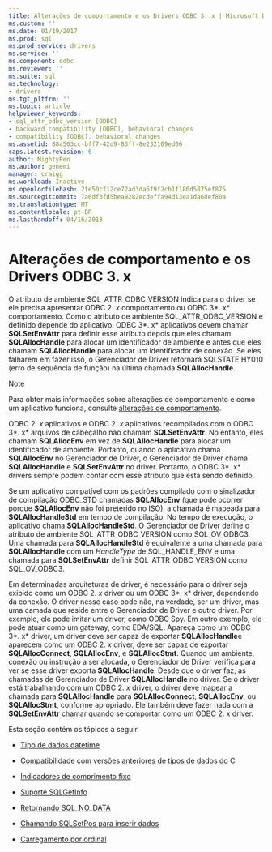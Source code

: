 ```yaml
---
title: Alterações de comportamento e os Drivers ODBC 3. x | Microsoft Docs
ms.custom: ''
ms.date: 01/19/2017
ms.prod: sql
ms.prod_service: drivers
ms.service: ''
ms.component: odbc
ms.reviewer: ''
ms.suite: sql
ms.technology:
- drivers
ms.tgt_pltfrm: ''
ms.topic: article
helpviewer_keywords:
- sql_attr_odbc_version [ODBC]
- backward compatibility [ODBC], behavioral changes
- compatibility [ODBC], behavioral changes
ms.assetid: 88a503cc-bff7-42d9-83ff-8e232109ed06
caps.latest.revision: 6
author: MightyPen
ms.author: genemi
manager: craigg
ms.workload: Inactive
ms.openlocfilehash: 2fe50cf12ce72ad3da5f9f2cb1f180d5875ef875
ms.sourcegitcommit: 7a6df3fd5bea9282ecdeffa94d13ea1da6def80a
ms.translationtype: MT
ms.contentlocale: pt-BR
ms.lasthandoff: 04/16/2018
---
```

# <a name="behavioral-changes-and-odbc-3x-drivers"></a>Alterações de comportamento e os Drivers ODBC 3. x
O atributo de ambiente SQL_ATTR_ODBC_VERSION indica para o driver se ele precisa apresentar ODBC 2. *x* comportamento ou ODBC 3*. x* comportamento. Como o atributo de ambiente SQL_ATTR_ODBC_VERSION é definido depende do aplicativo. ODBC 3*. x* aplicativos devem chamar **SQLSetEnvAttr** para definir esse atributo depois que eles chamam **SQLAllocHandle** para alocar um identificador de ambiente e antes que eles chamam  **SQLAllocHandle** para alocar um identificador de conexão. Se eles falharem em fazer isso, o Gerenciador de Driver retornará SQLSTATE HY010 (erro de sequência de função) na última chamada **SQLAllocHandle**.  
  
> [!NOTE]  
>  Para obter mais informações sobre alterações de comportamento e como um aplicativo funciona, consulte [alterações de comportamento](../../../odbc/reference/develop-app/behavioral-changes.md).  
  
 ODBC 2. *x* aplicativos e ODBC 2. *x* aplicativos recompilados com o ODBC 3*. x* arquivos de cabeçalho não chamam **SQLSetEnvAttr**. No entanto, eles chamam **SQLAllocEnv** em vez de **SQLAllocHandle** para alocar um identificador de ambiente. Portanto, quando o aplicativo chama **SQLAllocEnv** no Gerenciador de Driver, o Gerenciador de Driver chama **SQLAllocHandle** e **SQLSetEnvAttr** no driver. Portanto, o ODBC 3*. x* drivers sempre podem contar com esse atributo que está sendo definido.  
  
 Se um aplicativo compatível com os padrões compilado com o sinalizador de compilação ODBC_STD chamadas **SQLAllocEnv** (que pode ocorrer porque **SQLAllocEnv** não foi preterido no ISO), a chamada é mapeada para  **SQLAllocHandleStd** em tempo de compilação. No tempo de execução, o aplicativo chama **SQLAllocHandleStd**. O Gerenciador de Driver define o atributo de ambiente SQL_ATTR_ODBC_VERSION como SQL_OV_ODBC3. Uma chamada para **SQLAllocHandleStd** é equivalente a uma chamada para **SQLAllocHandle** com um *HandleType* de SQL_HANDLE_ENV e uma chamada para **SQLSetEnvAttr** definir SQL_ATTR_ODBC_VERSION como SQL_OV_ODBC3.  
  
 Em determinadas arquiteturas de driver, é necessário para o driver seja exibido como um ODBC 2. *x* driver ou um ODBC 3*. x* driver, dependendo da conexão. O driver nesse caso pode não, na verdade, ser um driver, mas uma camada que reside entre o Gerenciador de Driver e outro driver. Por exemplo, ele pode imitar um driver, como ODBC Spy. Em outro exemplo, ele pode atuar como um gateway, como EDA/SQL. Apareça como um ODBC 3*. x* driver, um driver deve ser capaz de exportar **SQLAllocHandle**e aparecem como um ODBC 2. *x* driver, deve ser capaz de exportar **SQLAllocConnect**, **SQLAllocEnv**, e **SQLAllocStmt**. Quando um ambiente, conexão ou instrução a ser alocada, o Gerenciador de Driver verifica para ver se esse driver exporta **SQLAllocHandle**. Desde que o driver faz, as chamadas de Gerenciador de Driver **SQLAllocHandle** no driver. Se o driver está trabalhando com um ODBC 2. *x* driver, o driver deve mapear a chamada para **SQLAllocHandle** para **SQLAllocConnect**, **SQLAllocEnv**, ou  **SQLAllocStmt**, conforme apropriado. Ele também deve fazer nada com a **SQLSetEnvAttr** chamar quando se comportar como um ODBC 2. *x* driver.  
  
 Esta seção contém os tópicos a seguir.  
  
-   [Tipo de dados datetime](../../../odbc/reference/appendixes/datetime-data-types.md)  
  
-   [Compatibilidade com versões anteriores de tipos de dados do C](../../../odbc/reference/appendixes/backward-compatibility-of-c-data-types.md)  
  
-   [Indicadores de comprimento fixo](../../../odbc/reference/appendixes/fixed-length-bookmarks.md)  
  
-   [Suporte SQLGetInfo](../../../odbc/reference/appendixes/sqlgetinfo-support.md)  
  
-   [Retornando SQL_NO_DATA](../../../odbc/reference/appendixes/returning-sql-no-data.md)  
  
-   [Chamando SQLSetPos para inserir dados](../../../odbc/reference/appendixes/calling-sqlsetpos-to-insert-data.md)  
  
-   [Carregamento por ordinal](../../../odbc/reference/appendixes/loading-by-ordinal.md)

